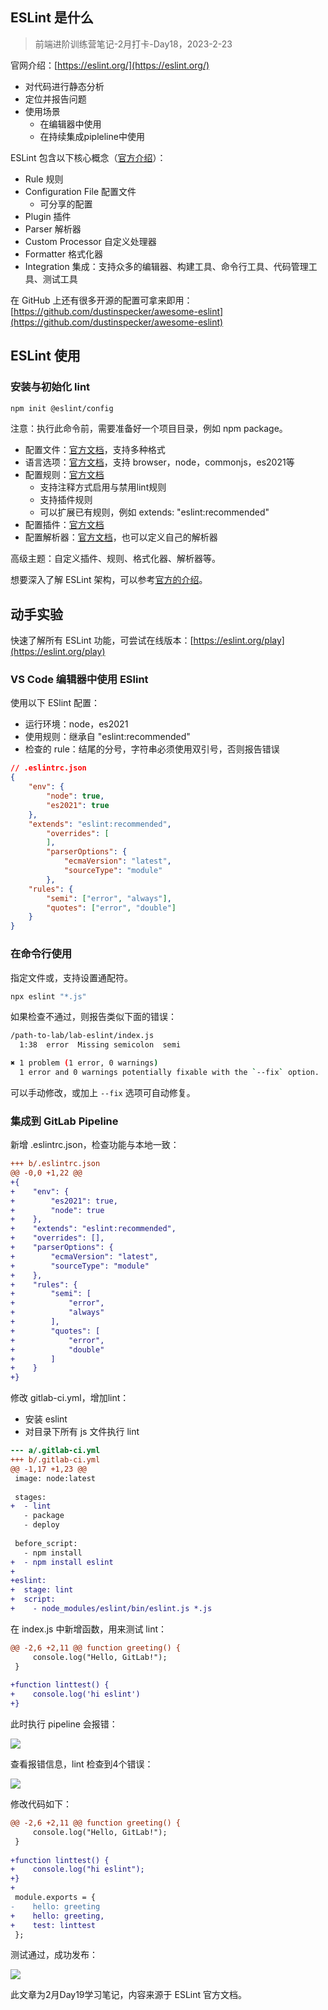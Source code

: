 ## ESLint 是什么

> 前端进阶训练营笔记-2月打卡-Day18，2023-2-23

官网介绍：[https://eslint.org/](https://eslint.org/)

- 对代码进行静态分析
- 定位并报告问题
- 使用场景
    - 在编辑器中使用
    - 在持续集成pipleline中使用

ESLint 包含以下核心概念（[官方介绍](https://eslint.org/docs/latest/use/integrations)）：

- Rule 规则
- Configuration File 配置文件
    - 可分享的配置
- Plugin 插件
- Parser 解析器
- Custom Processor 自定义处理器
- Formatter 格式化器
- Integration 集成：支持众多的编辑器、构建工具、命令行工具、代码管理工具、测试工具

在 GitHub 上还有很多开源的配置可拿来即用：[https://github.com/dustinspecker/awesome-eslint](https://github.com/dustinspecker/awesome-eslint)

## ESLint 使用

### 安装与初始化 lint

```Bash
npm init @eslint/config
```

注意：执行此命令前，需要准备好一个项目目录，例如 npm package。

- 配置文件：[官方文档](https://eslint.org/docs/latest/use/configure/configuration-files)，支持多种格式
- 语言选项：[官方文档](https://eslint.org/docs/latest/use/configure/language-options)，支持 browser，node，commonjs，es2021等
- 配置规则：[官方文档](https://eslint.org/docs/latest/use/configure/rules)
    - 支持注释方式启用与禁用lint规则
    - 支持插件规则
    - 可以扩展已有规则，例如 extends: "eslint:recommended"
- 配置插件：[官方文档](https://eslint.org/docs/latest/use/configure/plugins)
- 配置解析器：[官方文档](https://eslint.org/docs/latest/use/configure/parser)，也可以定义自己的解析器

高级主题：自定义插件、规则、格式化器、解析器等。

想要深入了解 ESLint 架构，可以参考[官方的介绍](https://eslint.org/docs/latest/contribute/architecture/)。

## 动手实验

快速了解所有 ESLint 功能，可尝试在线版本：[https://eslint.org/play](https://eslint.org/play)

### VS Code 编辑器中使用 ESlint

使用以下 ESlint 配置：

- 运行环境：node，es2021
- 使用规则：继承自 "eslint:recommended"
- 检查的 rule：结尾的分号，字符串必须使用双引号，否则报告错误

```JSON
// .eslintrc.json
{
    "env": {
        "node": true,
        "es2021": true
    },
    "extends": "eslint:recommended",
        "overrides": [
        ],
        "parserOptions": {
            "ecmaVersion": "latest",
            "sourceType": "module"
        },
    "rules": {
        "semi": ["error", "always"],
        "quotes": ["error", "double"]
    }
}

```

### 在命令行使用

指定文件或，支持设置通配符。

```Bash
npx eslint "*.js"
```

如果检查不通过，则报告类似下面的错误：

```Bash
/path-to-lab/lab-eslint/index.js
  1:38  error  Missing semicolon  semi

✖ 1 problem (1 error, 0 warnings)
  1 error and 0 warnings potentially fixable with the `--fix` option.
```

可以手动修改，或加上 `--fix` 选项可自动修复。

### 集成到 GitLab Pipeline

新增 .eslintrc.json，检查功能与本地一致：

```Diff
+++ b/.eslintrc.json
@@ -0,0 +1,22 @@
+{
+    "env": {
+        "es2021": true,
+        "node": true
+    },
+    "extends": "eslint:recommended",
+    "overrides": [],
+    "parserOptions": {
+        "ecmaVersion": "latest",
+        "sourceType": "module"
+    },
+    "rules": {
+        "semi": [
+            "error",
+            "always"
+        ],
+        "quotes": [
+            "error",
+            "double"
+        ]
+    }
+}

```

修改 gitlab-ci.yml，增加lint：

- 安装 eslint
- 对目录下所有 js 文件执行 lint

```Diff
--- a/.gitlab-ci.yml
+++ b/.gitlab-ci.yml
@@ -1,17 +1,23 @@
 image: node:latest
 
 stages:
+  - lint
   - package
   - deploy
 
 before_script:
   - npm install
+  - npm install eslint
+
+eslint:
+  stage: lint
+  script:
+    - node_modules/eslint/bin/eslint.js *.js
```

在 index.js 中新增函数，用来测试 lint：

```Diff
@@ -2,6 +2,11 @@ function greeting() {
     console.log("Hello, GitLab!");
 }
 
+function linttest() {
+    console.log('hi eslint')
+}

```

此时执行 pipeline 会报错：

![](./images/gitlab-eslint-failure.png)

查看报错信息，lint 检查到4个错误：

![](./images/gitlab-eslint-result.png)

修改代码如下：

```Diff
@@ -2,6 +2,11 @@ function greeting() {
     console.log("Hello, GitLab!");
 }
 
+function linttest() {
+    console.log("hi eslint");
+}
+
 module.exports = {
-    hello: greeting
+    hello: greeting,
+    test: linttest
 };
```

测试通过，成功发布：

![](./images/gitlab-eslint-pass.png)

此文章为2月Day19学习笔记，内容来源于 ESLint 官方文档。
